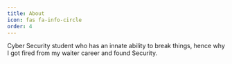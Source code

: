 ```yaml
---
title: About
icon: fas fa-info-circle
order: 4
---
```



Cyber Security student who has an innate ability to break things, hence why I got fired from my waiter career and found Security.

